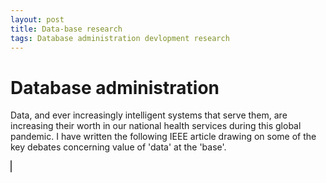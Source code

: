 ```yaml
---
layout: post
title: Data-base research
tags: Database administration devlopment research
---
```


# Database administration

Data, and ever increasingly intelligent systems that serve them, are increasing their worth in our national health services during this global pandemic. I have written the following IEEE article drawing on some of the key debates concerning value of 'data' at the 'base'. 


<style>
object {
  border: 1px solid #555;
}
</style>


<object data="/assets/images/dblitreview.pdf" type="application/pdf" width="1000" height="1000">
